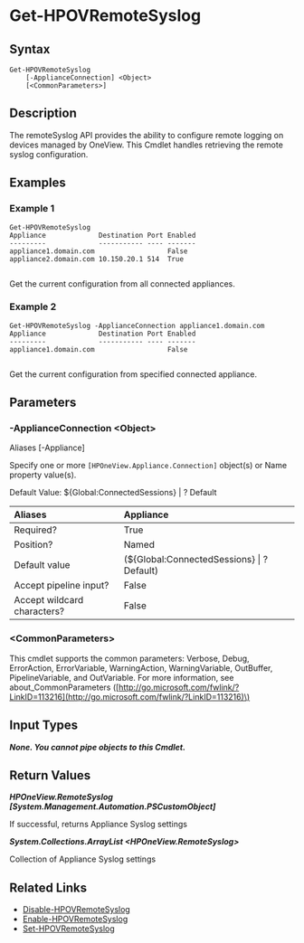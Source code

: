﻿---
description: Get the configured remote syslog settings.
---

# Get-HPOVRemoteSyslog

## Syntax

```text
Get-HPOVRemoteSyslog
    [-ApplianceConnection] <Object>
    [<CommonParameters>]
```

## Description

The remoteSyslog API provides the ability to configure remote logging on devices managed by OneView.  This Cmdlet handles retrieving the remote syslog configuration.

## Examples

###  Example 1 

```text
Get-HPOVRemoteSyslog
Appliance             Destination Port Enabled
---------             ----------- ---- -------
appliance1.domain.com                  False
appliance2.domain.com 10.150.20.1 514  True


```

Get the current configuration from all connected appliances.

###  Example 2 

```text
Get-HPOVRemoteSyslog -ApplianceConnection appliance1.domain.com
Appliance             Destination Port Enabled
---------             ----------- ---- -------
appliance1.domain.com                  False


```

Get the current configuration from specified connected appliance.

## Parameters

### -ApplianceConnection &lt;Object&gt;

Aliases [-Appliance]

Specify one or more `[HPOneView.Appliance.Connection]` object(s) or Name property value(s).

Default Value: ${Global:ConnectedSessions} | ? Default

| Aliases | Appliance |
| :--- | :--- |
| Required? | True |
| Position? | Named |
| Default value | (${Global:ConnectedSessions} &vert; ? Default) |
| Accept pipeline input? | False |
| Accept wildcard characters? | False |

### &lt;CommonParameters&gt;

This cmdlet supports the common parameters: Verbose, Debug, ErrorAction, ErrorVariable, WarningAction, WarningVariable, OutBuffer, PipelineVariable, and OutVariable. For more information, see about\_CommonParameters \([http://go.microsoft.com/fwlink/?LinkID=113216](http://go.microsoft.com/fwlink/?LinkID=113216)\)

## Input Types

_**None. You cannot pipe objects to this Cmdlet.**_

## Return Values

_**HPOneView.RemoteSyslog [System.Management.Automation.PSCustomObject]**_

If successful, returns Appliance Syslog settings

_**System.Collections.ArrayList <HPOneView.RemoteSyslog>**_

Collection of Appliance Syslog settings

## Related Links

* [Disable-HPOVRemoteSyslog](disable-hpovremotesyslog.md)
* [Enable-HPOVRemoteSyslog](enable-hpovremotesyslog.md)
* [Set-HPOVRemoteSyslog](set-hpovremotesyslog.md)
